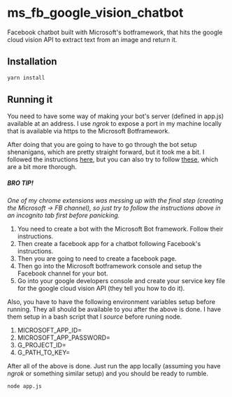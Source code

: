 # ms_fb_google_vision_chatbot
Facebook chatbot built with Microsoft's botframework, that hits the google cloud vision API to extract text from an image and return it.

## Installation

```bash
yarn install
```

## Running it

You need to have some way of making your bot's server (defined in app.js) available at an address.
I use *ngrok* to expose a port in my machine locally that is available via https to the Microsoft Botframework.

After doing that you are going to have to go through the bot setup shenanigans, which are pretty straight forward,
but it took me a bit. I followed the instructions [here](https://github.com/Microsoft/BotBuilder/blob/master/Node/examples/demo-facebook/app.js),
but you can also try to follow [these](https://www.codeproject.com/Articles/1110201/Creating-A-Facebook-Bot-Using-Microsoft-Bot-Framew),
which are a bit more thorough.

##### BRO TIP!
*One of my chrome extensions was messing up with the final step (creating the Microsoft -> FB channel), so just try to follow the instructions above
in an incognito tab first before panicking.*

  1. You need to create a bot with the Microsoft Bot framework. Follow their instructions.
  2. Then create a facebook app for a chatbot following Facebook's instructions.
  3. Then you are going to need to create a facebook page.
  4. Then go into the Microsoft botframework console and setup the Facebook channel for your bot.
  5. Go into your google developers console and create your service key file for the google cloud vision API (they tell you how to do it).

Also, you have to have the following environment variables setup before running.
They all should be available to you after the above is done.
I have them setup in a bash script that I *source* before runing node.

  1. MICROSOFT_APP_ID=
  2. MICROSOFT_APP_PASSWORD=
  3. G_PROJECT_ID=
  4. G_PATH_TO_KEY=


After all of the above is done. Just run the app locally (assuming you have *ngrok* or something similar setup)
and you should be ready to rumble.

```bash
node app.js
```

